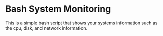 # Bash System Monitoring

This is a simple bash script that shows your systems information such as the cpu, disk, and network information.
